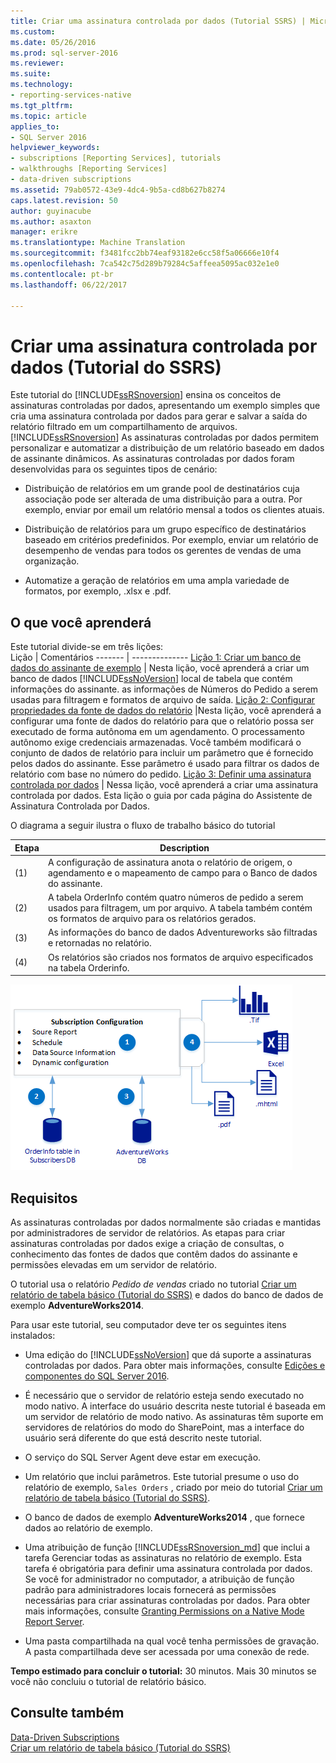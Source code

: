 ```yaml
---
title: Criar uma assinatura controlada por dados (Tutorial SSRS) | Microsoft Docs
ms.custom: 
ms.date: 05/26/2016
ms.prod: sql-server-2016
ms.reviewer: 
ms.suite: 
ms.technology:
- reporting-services-native
ms.tgt_pltfrm: 
ms.topic: article
applies_to:
- SQL Server 2016
helpviewer_keywords:
- subscriptions [Reporting Services], tutorials
- walkthroughs [Reporting Services]
- data-driven subscriptions
ms.assetid: 79ab0572-43e9-4dc4-9b5a-cd8b627b8274
caps.latest.revision: 50
author: guyinacube
ms.author: asaxton
manager: erikre
ms.translationtype: Machine Translation
ms.sourcegitcommit: f3481fcc2bb74eaf93182e6cc58f5a06666e10f4
ms.openlocfilehash: 7ca542c75d289b79284c5affeea5095ac032e1e0
ms.contentlocale: pt-br
ms.lasthandoff: 06/22/2017

---
```

# <a name="create-a-data-driven-subscription-ssrs-tutorial"></a>Criar uma assinatura controlada por dados (Tutorial do SSRS)
Este tutorial do [!INCLUDE[ssRSnoversion](../includes/ssrsnoversion-md.md)] ensina os conceitos de assinaturas controladas por dados, apresentando um exemplo simples que cria uma assinatura controlada por dados para gerar e salvar a saída do relatório filtrado em um compartilhamento de arquivos. 
[!INCLUDE[ssRSnoversion](../includes/ssrsnoversion-md.md)] As assinaturas controladas por dados permitem personalizar e automatizar a distribuição de um relatório baseado em dados de assinante dinâmicos. As assinaturas controladas por dados foram desenvolvidas para os seguintes tipos de cenário:  
  
-   Distribuição de relatórios em um grande pool de destinatários cuja associação pode ser alterada de uma distribuição para a outra. Por exemplo, enviar por email um relatório mensal a todos os clientes atuais.  
  
-   Distribuição de relatórios para um grupo específico de destinatários baseado em critérios predefinidos. Por exemplo, enviar um relatório de desempenho de vendas para todos os gerentes de vendas de uma organização.
+ Automatize a geração de relatórios em uma ampla variedade de formatos, por exemplo, .xlsx e .pdf.  
  
## <a name="what-you-will-learn"></a>O que você aprenderá  
 Este tutorial divide-se em três lições:  
 Lição | Comentários
 ------- | --------------
 [Lição 1: Criar um banco de dados do assinante de exemplo](../reporting-services/lesson-1-creating-a-sample-subscriber-database.md) | Nesta lição, você aprenderá a criar um banco de dados [!INCLUDE[ssNoVersion](../includes/ssnoversion-md.md)] local de tabela que contém informações do assinante. as informações de Números do Pedido a serem usadas para filtragem e formatos de arquivo de saída.
[Lição 2: Configurar propriedades da fonte de dados do relatório](../reporting-services/lesson-2-modifying-the-report-data-source-properties.md) |Nesta lição, você aprenderá a configurar uma fonte de dados do relatório para que o relatório possa ser executado de forma autônoma em um agendamento. O processamento autônomo exige credenciais armazenadas. Você também modificará o conjunto de dados de relatório para incluir um parâmetro que é fornecido pelos dados do assinante. Esse parâmetro é usado para filtrar os dados de relatório com base no número do pedido.
 [Lição 3: Definir uma assinatura controlada por dados](../reporting-services/lesson-3-defining-a-data-driven-subscription.md) | Nessa lição, você aprenderá a criar uma assinatura controlada por dados. Esta lição o guia por cada página do Assistente de Assinatura Controlada por Dados.

 O diagrama a seguir ilustra o fluxo de trabalho básico do tutorial

Etapa  |Description 
---------|---------
(1)     |  A configuração de assinatura anota o relatório de origem, o agendamento e o mapeamento de campo para o Banco de dados do assinante.        
(2)     | A tabela OrderInfo contém quatro números de pedido a serem usados para filtragem, um por arquivo. A tabela também contém os formatos de arquivo para os relatórios gerados.
(3)     | As informações do banco de dados Adventureworks são filtradas e retornadas no relatório. 
(4)     | Os relatórios são criados nos formatos de arquivo especificados na tabela Orderinfo.

 
 
   ![ssrs_tutorial_datadriven_flow](../reporting-services/media/ssrs-tutorial-datadriven-flow.png) 
  
## <a name="requirements"></a>Requisitos  
As assinaturas controladas por dados normalmente são criadas e mantidas por administradores de servidor de relatórios. As etapas para criar assinaturas controladas por dados exige a criação de consultas, o conhecimento das fontes de dados que contêm dados do assinante e permissões elevadas em um servidor de relatório.  
  
O tutorial usa o relatório *Pedido de vendas* criado no tutorial [Criar um relatório de tabela básico &#40;Tutorial do SSRS&#41;](../reporting-services/create-a-basic-table-report-ssrs-tutorial.md) e dados do banco de dados de exemplo **AdventureWorks2014**.  
  
Para usar este tutorial, seu computador deve ter os seguintes itens instalados:  
  
-   Uma edição do [!INCLUDE[ssNoVersion](../includes/ssnoversion-md.md)] que dá suporte a assinaturas controladas por dados. Para obter mais informações, consulte [Edições e componentes do SQL Server 2016](../sql-server/editions-and-components-of-sql-server-2016.md).  
  
-   É necessário que o servidor de relatório esteja sendo executado no modo nativo. A interface do usuário descrita neste tutorial é baseada em um servidor de relatório de modo nativo. As assinaturas têm suporte em servidores de relatórios do modo do SharePoint, mas a interface do usuário será diferente do que está descrito neste tutorial.  
  
-   O serviço do SQL Server Agent deve estar em execução.  
  
-   Um relatório que inclui parâmetros. Este tutorial presume o uso do relatório de exemplo, `Sales Orders` , criado por meio do tutorial [Criar um relatório de tabela básico &#40;Tutorial do SSRS&#41;](../reporting-services/create-a-basic-table-report-ssrs-tutorial.md).  
  
-   O banco de dados de exemplo **AdventureWorks2014** , que fornece dados ao relatório de exemplo.  
  
-   Uma atribuição de função [!INCLUDE[ssRSnoversion_md](../includes/ssrsnoversion-md.md)] que inclui a tarefa Gerenciar todas as assinaturas no relatório de exemplo. Esta tarefa é obrigatória para definir uma assinatura controlada por dados. Se você for administrador no computador, a atribuição de função padrão para administradores locais fornecerá as permissões necessárias para criar assinaturas controladas por dados. Para obter mais informações, consulte [Granting Permissions on a Native Mode Report Server](../reporting-services/security/granting-permissions-on-a-native-mode-report-server.md).  
  
-   Uma pasta compartilhada na qual você tenha permissões de gravação. A pasta compartilhada deve ser acessada por uma conexão de rede.  
  
**Tempo estimado para concluir o tutorial:** 30 minutos. Mais 30 minutos se você não concluiu o tutorial de relatório básico.  
  
## <a name="see-also"></a>Consulte também  
[Data-Driven Subscriptions](../reporting-services/subscriptions/data-driven-subscriptions.md)  
[Criar um relatório de tabela básico &#40;Tutorial do SSRS&#41;](../reporting-services/create-a-basic-table-report-ssrs-tutorial.md)
 


